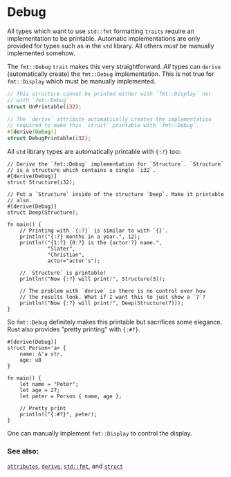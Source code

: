 # Debug

All types which want to use `std::fmt` formatting `traits` require an
implementation to be printable. Automatic implementations are only provided
for types such as in the `std` library. All others *must* be manually
implemented somehow.

The `fmt::Debug` `trait` makes this very straightforward. *All* types can
`derive` (automatically create) the `fmt::Debug` implementation. This is
not true for `fmt::Display` which must be manually implemented.

```rust
// This structure cannot be printed either with `fmt::Display` nor
// with `fmt::Debug`.
struct UnPrintable(i32);

// The `derive` attribute automatically creates the implementation
// required to make this `struct` printable with `fmt::Debug`.
#[derive(Debug)]
struct DebugPrintable(i32);
```

All `std` library types are automatically printable with `{:?}` too:

```rust,editable
// Derive the `fmt::Debug` implementation for `Structure`. `Structure`
// is a structure which contains a single `i32`.
#[derive(Debug)]
struct Structure(i32);

// Put a `Structure` inside of the structure `Deep`. Make it printable
// also.
#[derive(Debug)]
struct Deep(Structure);

fn main() {
    // Printing with `{:?}` is similar to with `{}`.
    println!("{:?} months in a year.", 12);
    println!("{1:?} {0:?} is the {actor:?} name.",
             "Slater",
             "Christian",
             actor="actor's");

    // `Structure` is printable!
    println!("Now {:?} will print!", Structure(3));

    // The problem with `derive` is there is no control over how
    // the results look. What if I want this to just show a `7`?
    println!("Now {:?} will print!", Deep(Structure(7)));
}
```

So `fmt::Debug` definitely makes this printable but sacrifices some elegance.
Rust also provides "pretty printing" with `{:#?}`.

```rust,editable
#[derive(Debug)]
struct Person<'a> {
    name: &'a str,
    age: u8
}

fn main() {
    let name = "Peter";
    let age = 27;
    let peter = Person { name, age };

    // Pretty print
    println!("{:#?}", peter);
}
```

One can manually implement `fmt::Display` to control the display.

### See also:

[`attributes`][attributes], [`derive`][derive], [`std::fmt`][fmt],
and [`struct`][structs]

[attributes]: https://doc.rust-lang.org/reference/attributes.html
[derive]: ../../trait/derive.md
[fmt]: https://doc.rust-lang.org/std/fmt/
[structs]: ../../custom_types/structs.md

